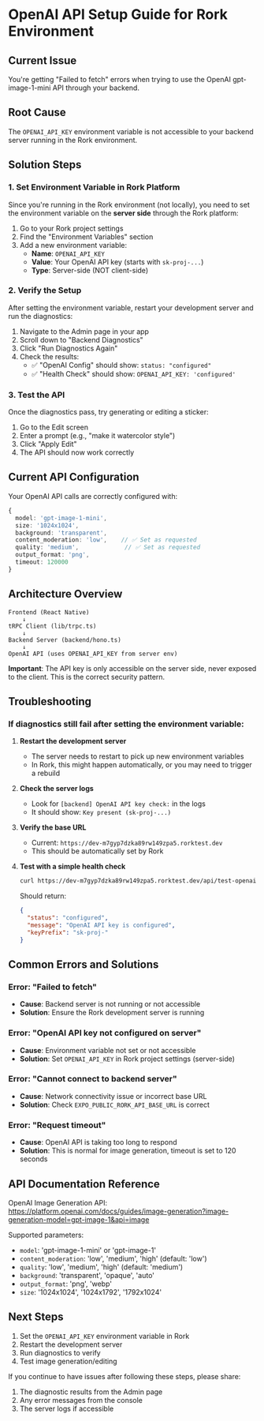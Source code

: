 # OpenAI API Setup Guide for Rork Environment

## Current Issue
You're getting "Failed to fetch" errors when trying to use the OpenAI gpt-image-1-mini API through your backend.

## Root Cause
The `OPENAI_API_KEY` environment variable is not accessible to your backend server running in the Rork environment.

## Solution Steps

### 1. Set Environment Variable in Rork Platform

Since you're running in the Rork environment (not locally), you need to set the environment variable on the **server side** through the Rork platform:

1. Go to your Rork project settings
2. Find the "Environment Variables" section
3. Add a new environment variable:
   - **Name**: `OPENAI_API_KEY`
   - **Value**: Your OpenAI API key (starts with `sk-proj-...`)
   - **Type**: Server-side (NOT client-side)

### 2. Verify the Setup

After setting the environment variable, restart your development server and run the diagnostics:

1. Navigate to the Admin page in your app
2. Scroll down to "Backend Diagnostics"
3. Click "Run Diagnostics Again"
4. Check the results:
   - ✅ "OpenAI Config" should show: `status: "configured"`
   - ✅ "Health Check" should show: `OPENAI_API_KEY: 'configured'`

### 3. Test the API

Once the diagnostics pass, try generating or editing a sticker:

1. Go to the Edit screen
2. Enter a prompt (e.g., "make it watercolor style")
3. Click "Apply Edit"
4. The API should now work correctly

## Current API Configuration

Your OpenAI API calls are correctly configured with:

```typescript
{
  model: 'gpt-image-1-mini',
  size: '1024x1024',
  background: 'transparent',
  content_moderation: 'low',    // ✅ Set as requested
  quality: 'medium',             // ✅ Set as requested
  output_format: 'png',
  timeout: 120000
}
```

## Architecture Overview

```
Frontend (React Native)
    ↓
tRPC Client (lib/trpc.ts)
    ↓
Backend Server (backend/hono.ts)
    ↓
OpenAI API (uses OPENAI_API_KEY from server env)
```

**Important**: The API key is only accessible on the server side, never exposed to the client. This is the correct security pattern.

## Troubleshooting

### If diagnostics still fail after setting the environment variable:

1. **Restart the development server**
   - The server needs to restart to pick up new environment variables
   - In Rork, this might happen automatically, or you may need to trigger a rebuild

2. **Check the server logs**
   - Look for `[backend] OpenAI API key check:` in the logs
   - It should show: `Key present (sk-proj-...)`

3. **Verify the base URL**
   - Current: `https://dev-m7gyp7dzka89rw149zpa5.rorktest.dev`
   - This should be automatically set by Rork

4. **Test with a simple health check**
   ```bash
   curl https://dev-m7gyp7dzka89rw149zpa5.rorktest.dev/api/test-openai
   ```
   Should return:
   ```json
   {
     "status": "configured",
     "message": "OpenAI API key is configured",
     "keyPrefix": "sk-proj-"
   }
   ```

## Common Errors and Solutions

### Error: "Failed to fetch"
- **Cause**: Backend server is not running or not accessible
- **Solution**: Ensure the Rork development server is running

### Error: "OpenAI API key not configured on server"
- **Cause**: Environment variable not set or not accessible
- **Solution**: Set `OPENAI_API_KEY` in Rork project settings (server-side)

### Error: "Cannot connect to backend server"
- **Cause**: Network connectivity issue or incorrect base URL
- **Solution**: Check `EXPO_PUBLIC_RORK_API_BASE_URL` is correct

### Error: "Request timeout"
- **Cause**: OpenAI API is taking too long to respond
- **Solution**: This is normal for image generation, timeout is set to 120 seconds

## API Documentation Reference

OpenAI Image Generation API:
https://platform.openai.com/docs/guides/image-generation?image-generation-model=gpt-image-1&api=image

Supported parameters:
- `model`: 'gpt-image-1-mini' or 'gpt-image-1'
- `content_moderation`: 'low', 'medium', 'high' (default: 'low')
- `quality`: 'low', 'medium', 'high' (default: 'medium')
- `background`: 'transparent', 'opaque', 'auto'
- `output_format`: 'png', 'webp'
- `size`: '1024x1024', '1024x1792', '1792x1024'

## Next Steps

1. Set the `OPENAI_API_KEY` environment variable in Rork
2. Restart the development server
3. Run diagnostics to verify
4. Test image generation/editing

If you continue to have issues after following these steps, please share:
1. The diagnostic results from the Admin page
2. Any error messages from the console
3. The server logs if accessible
